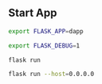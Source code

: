 ## Start App
```bash
export FLASK_APP=dapp
```
```bash
export FLASK_DEBUG=1 
```
```bash
flask run
```
```bash
flask run --host=0.0.0.0
```
